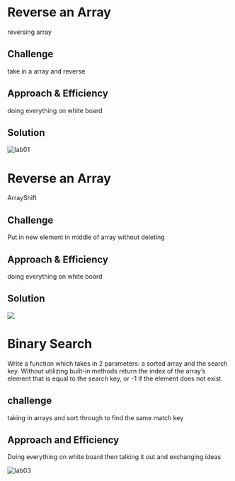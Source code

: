 # Reverse an Array
reversing array

## Challenge
take in a array and reverse

## Approach & Efficiency
doing everything on white board
## Solution
![lab01](../assets/ArrayReverse.jpg)

# Reverse an Array
ArrayShift

## Challenge
Put in new element in middle of array without deleting

## Approach & Efficiency
doing everything on white board
## Solution
![](./assets/ArrayShift.jpg.jpg)

# Binary Search
Write a function which takes in 2 parameters: a sorted array and the search key. Without utilizing built-in methods return the index of the array’s element that is equal to the search key, or -1 if the element does not exist.

## challenge
taking in arrays and sort through to find the same match key

## Approach and Efficiency
Doing everything on white board then talking it out and exchanging ideas

![lab03](../assets/lab03binarysearch.jpg)
